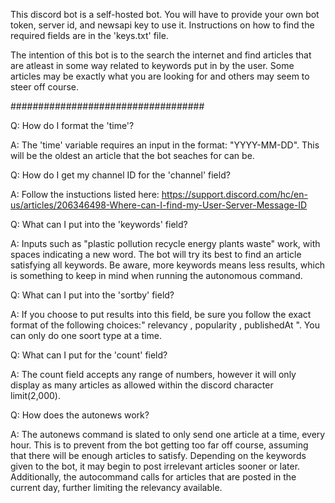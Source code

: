 This discord bot is a self-hosted bot. You will have to provide your own bot token, server id, and newsapi key to use it. Instructions on how to find the required fields are in the 'keys.txt' file.

The intention of this bot is to the search the internet and find articles that are atleast in some way related to keywords put in by the user. Some articles may be exactly what you are looking for and others may seem to steer off course.

###################################

Q: How do I format the 'time'?

A: The 'time' variable requires an input in the format: "YYYY-MM-DD". This will be the oldest an article that the bot seaches for can be.


Q: How do I get my channel ID for the 'channel' field?

A: Follow the instuctions listed here: https://support.discord.com/hc/en-us/articles/206346498-Where-can-I-find-my-User-Server-Message-ID


Q: What can I put into the 'keywords' field?

A: Inputs such as "plastic pollution recycle energy plants waste" work, with spaces indicating a new word. The bot will try its best to find an article satisfying all keywords. Be aware, more keywords means less results, which is something to keep in mind when running the autonomous command.


Q: What can I put into the 'sortby' field?

A: If you choose to put results into this field, be sure you follow the exact format of the following choices:" relevancy , popularity , publishedAt ". You can only do one soort type at a time.


Q: What can I put for the 'count' field?

A: The count field accepts any range of numbers, however it will only display as many articles as allowed within the discord character limit(2,000).


Q: How does the autonews work?

A: The autonews command is slated to only send one article at a time, every hour. This is to prevent from the bot getting too far off course, assuming that there will be enough articles to satisfy. Depending on the keywords given to the bot, it may begin to post irrelevant articles sooner or later. Additionally, the autocommand calls for articles that are posted in the current day, further limiting the relevancy available.

